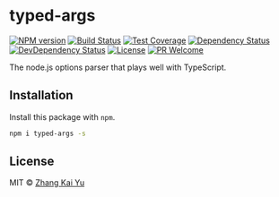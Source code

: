 typed-args
==============
[![NPM version][npm-image]][npm-url]
[![Build Status][travis-image]][travis-url]
[![Test Coverage][cov-image]][cov-url]
[![Dependency Status][daviddm-image]][daviddm-url]
[![DevDependency Status][daviddm-image-dev]][daviddm-url-dev]
[![License][license-image]][license-url]
[![PR Welcome][pr-image]][pr-url]

The node.js options parser that plays well with TypeScript.

## Installation

Install this package with `npm`.

```bash
npm i typed-args -s
```

## License

MIT © [Zhang Kai Yu][license-url]

[npm-image]: https://img.shields.io/npm/v/typed-args.svg?style=flat-square&color=ff69b4&logo=react
[npm-url]: https://npmjs.org/package/typed-args
[travis-image]: https://img.shields.io/travis/zhangkaiyulw/typed-args.svg?style=flat-square&color=blue&logo=travis
[travis-url]: https://travis-ci.org/zhangkaiyulw/typed-args
[cov-image]: https://img.shields.io/codecov/c/github/zhangkaiyulw/typed-args/master.svg?style=flat-square&logo=codecov
[cov-url]: https://codecov.io/gh/zhangkaiyulw/typed-args
[daviddm-image]: https://img.shields.io/david/zhangkaiyulw/typed-args.svg?style=flat-square
[daviddm-url]: https://david-dm.org/zhangkaiyulw/typed-args
[daviddm-image-dev]: https://img.shields.io/david/dev/zhangkaiyulw/typed-args.svg?style=flat-square
[daviddm-url-dev]: https://david-dm.org/zhangkaiyulw/typed-args?type=dev
[license-image]: https://img.shields.io/github/license/zhangkaiyulw/typed-args.svg?style=flat-square
[license-url]: https://github.com/zhangkaiyulw/typed-args/blob/master/LICENSE
[pr-image]: https://img.shields.io/badge/PRs-welcome-brightgreen.svg?style=flat-square
[pr-url]: https://github.com/zhangkaiyulw/typed-args/blob/master/CONTRIBUTING.md
